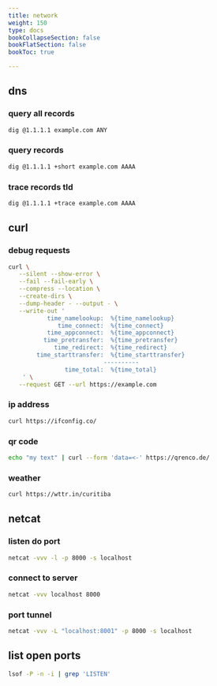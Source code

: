 ```yaml
---
title: network
weight: 150
type: docs
bookCollapseSection: false
bookFlatSection: false
bookToc: true

---
```


## dns

### query all records

```bash
dig @1.1.1.1 example.com ANY
```

### query records

```bash
dig @1.1.1.1 +short example.com AAAA
```

### trace records tld

```bash
dig @1.1.1.1 +trace example.com AAAA
```

## curl

### debug requests

```bash
curl \
   --silent --show-error \
   --fail --fail-early \
   --compress --location \
   --create-dirs \
   --dump-header - --output - \
   --write-out '
           time_namelookup:  %{time_namelookup}
              time_connect:  %{time_connect}
           time_appconnect:  %{time_appconnect}
          time_pretransfer:  %{time_pretransfer}
             time_redirect:  %{time_redirect}
        time_starttransfer:  %{time_starttransfer}
                           ----------
                time_total:  %{time_total}
    ' \
   --request GET --url https://example.com
```

### ip address

```bash
curl https://ifconfig.co/
```

### qr code

```bash
echo "my text" | curl --form 'data=<-' https://qrenco.de/
```

### weather

```bash
curl https://wttr.in/curitiba
```

## netcat

### listen do port

```bash
netcat -vvv -l -p 8000 -s localhost
```

### connect to server

```bash
netcat -vvv localhost 8000
```

### port tunnel

```bash
netcat -vvv -L "localhost:8001" -p 8000 -s localhost
```

## list open ports

```bash
lsof -P -n -i | grep 'LISTEN'
```
